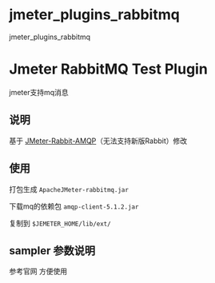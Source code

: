 # jmeter_plugins_rabbitmq
jmeter_plugins_rabbitmq
# Jmeter RabbitMQ Test Plugin
jmeter支持mq消息
## 说明
基于 [JMeter-Rabbit-AMQP](https://github.com/jlavallee/JMeter-Rabbit-AMQP.git)（无法支持新版Rabbit）修改

## 使用

打包生成
`ApacheJMeter-rabbitmq.jar`

下载mq的依赖包
`amqp-client-5.1.2.jar`

复制到
`$JEMETER_HOME/lib/ext/`

## sampler 参数说明
参考官网
方便使用

